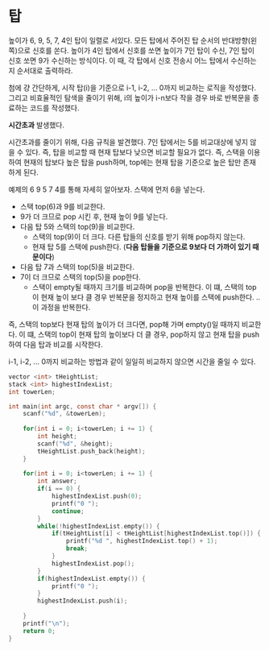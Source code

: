 # 탑

높이가 6, 9, 5, 7, 4인 탑이 일렬로 서있다. 모든 탑에서 주어진 탑 순서의 반대방향(왼쪽)으로 신호를 쏜다. 높이가 4인 탑에서 신호를 쏘면 높이가 7인 탑이 수신, 7인 탑이 신호 쏘면 9가 수신하는 방식이다. 이 때, 각 탑에서 신호 전송시 어느 탑에서 수신하는지 순서대로 출력하라.

첨에 걍 간단하게, 시작 탑(i)을 기준으로 i-1, i-2, ... 0까지 비교하는 로직을 작성했다. 그리고 비효율적인 탐색을 줄이기 위해, i의 높이가 i-n보다 작을 경우 바로 반복문을 종료하는 코드를 작성했다.

**시간초과** 발생했다.

시간초과를 줄이기 위해, 다음 규칙을 발견했다. 7인 탑에서는 5를 비교대상에 넣지 않을 수 있다. 즉, 탑을 비교할 때 현재 탑보다 낮으면 비교할 필요가 없다. 즉, 스택을 이용하여 현재의 탑보다 높은 탑을 push하며, top에는 현재 탑을 기준으로 높은 탑만 존재하게 된다. 

예제의 6 9 5 7 4를 통해 자세히 알아보자. 스택에 먼저 6을 넣는다. 

- 스택 top(6)과 9를 비교한다.
- 9가 더 크므로 pop 시킨 후, 현재 높이 9를 넣는다.
- 다음 탑 5와 스택의 top(9)을 비교한다.
  - 스택의 top(9)이 더 크다. 다른 탑들의 신호를 받기 위해 pop하지 않는다.
  - 현재 탑 5를 스택에 push한다. (**다음 탑들을 기준으로 9보다 더 가까이 있기 때문이다**)
- 다음 탑 7과 스택의 top(5)을 비교한다.
- 7이 더 크므로 스택의 top(5)을 pop한다. 
  - 스택이 empty될 때까지 크기를 비교하며 pop을 반복한다. 이 떄, 스택의 top이 현재 높이 보다 클 경우 반복문을 정지하고 현재 높이를 스택에 push한다.
.. 이 과정을 반복한다.

즉, 스택의 top보다 현재 탑의 높이가 더 크다면, pop해 가며 empty()일 때까지 비교한다. 이 떄, 스택의 top이 현재 탑의 높이보다 더 클 경우, pop하지 않고 현재 탑을 push하여 다음 탑과 비교를 시작한다.

i-1, i-2, ... 0까지 비교하는 방법과 같이 일일히 비교하지 않으면 시간을 줄일 수 있다.


```C
vector <int> tHeightList;
stack <int> highestIndexList;
int towerLen;

int main(int argc, const char * argv[]) {
    scanf("%d", &towerLen);
    
    for(int i = 0; i<towerLen; i += 1) {
        int height;
        scanf("%d", &height);
        tHeightList.push_back(height);
    }
    
    for(int i = 0; i<towerLen; i += 1) {
        int answer;
        if(i == 0) {
            highestIndexList.push(0);
            printf("0 ");
            continue;
        }
        while(!highestIndexList.empty()) {
            if(tHeightList[i] < tHeightList[highestIndexList.top()]) {
                printf("%d ", highestIndexList.top() + 1);
                break;
            }
            highestIndexList.pop();
        }
        if(highestIndexList.empty()) {
            printf("0 ");
        }
        highestIndexList.push(i);
        
    }
    printf("\n");
    return 0;
}
```

